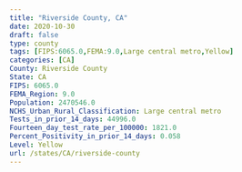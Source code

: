 ```yaml
---
title: "Riverside County, CA"
date: 2020-10-30
draft: false
type: county
tags: [FIPS:6065.0,FEMA:9.0,Large central metro,Yellow]
categories: [CA]
County: Riverside County
State: CA
FIPS: 6065.0
FEMA_Region: 9.0
Population: 2470546.0
NCHS_Urban_Rural_Classification: Large central metro
Tests_in_prior_14_days: 44996.0
Fourteen_day_test_rate_per_100000: 1821.0
Percent_Positivity_in_prior_14_days: 0.058
Level: Yellow
url: /states/CA/riverside-county
---
```




